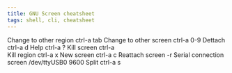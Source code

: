 ```yaml
---
title: GNU Screen cheatsheet
tags: shell, cli, cheatsheet
---
```


Change to other region  ctrl-a tab
Change to other screen  ctrl-a 0-9
Dettach  ctrl-a d
Help  ctrl-a ?
Kill screen    ctrl-a \
Kill region    ctrl-a x
New screen  ctrl-a c
Reattach    screen -r
Serial connection    screen /dev/ttyUSB0 9600
Split    ctrl-a s
